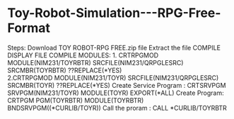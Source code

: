 # Toy-Robot-Simulation---RPG-Free-Format
Steps:
Download TOY ROBOT-RPG FREE.zip file
Extract the file
COMPILE DISPLAY FILE
COMPILE MODULES: 1. CRTRPGMOD   MODULE(NIM231/TOYRBTR) SRCFILE(NIM231/QRPGLESRC) SRCMBR(TOYRBTR) ??REPLACE(*YES)                                               
2.CRTRPGMOD   MODULE(NIM231/TOYR) SRCFILE(NIM231/QRPGLESRC) SRCMBR(TOYR) ??REPLACE(*YES) 
Create Service Program : CRTSRVPGM SRVPGM(NIM231/TOYR) MODULE(TOYR) EXPORT(*ALL)
Create Program: CRTPGM PGM(TOYRBTR) MODULE(TOYRBTR) BNDSRVPGM((*CURLIB/TOYR))
Call the proram : CALL *CURLIB/TOYRBTR
